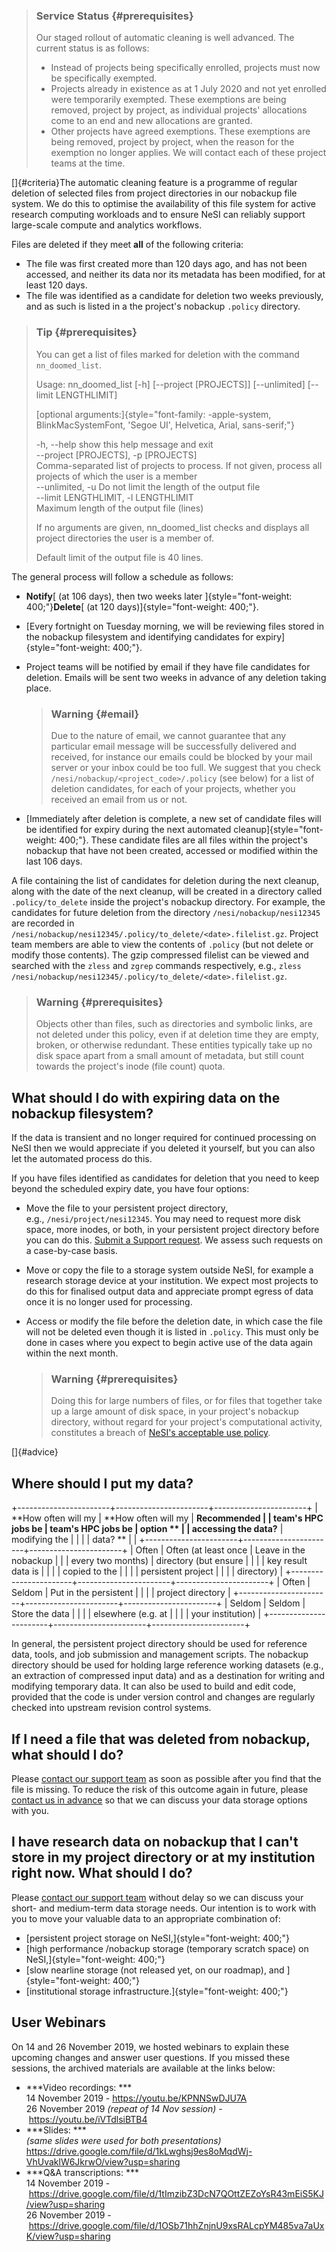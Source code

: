 > ### Service Status {#prerequisites}
>
> Our staged rollout of automatic cleaning is well advanced. The current
> status is as follows:
>
> -   Instead of projects being specifically enrolled, projects must now
>     be specifically exempted.
> -   Projects already in existence as at 1 July 2020 and not yet
>     enrolled were temporarily exempted. These exemptions are being
>     removed, project by project, as individual projects\' allocations
>     come to an end and new allocations are granted.
> -   Other projects have agreed exemptions. These exemptions are being
>     removed, project by project, when the reason for the exemption no
>     longer applies. We will contact each of these project teams at the
>     time.

[]{#criteria}The automatic cleaning feature is a programme of regular
deletion of selected files from project directories in our nobackup file
system. We do this to optimise the availability of this file system for
active research computing workloads and to ensure NeSI can reliably
support large-scale compute and analytics workflows.

Files are deleted if they meet **all** of the following criteria:

-   The file was first created more than 120 days ago, and has not been
    accessed, and neither its data nor its metadata has been modified,
    for at least 120 days.
-   The file was identified as a candidate for deletion two weeks
    previously, and as such is listed in a the project\'s
    nobackup `.policy` directory.

> ### Tip {#prerequisites}
>
> You can get a list of files marked for deletion with the command
> `nn_doomed_list`.
>
> Usage: nn\_doomed\_list \[-h\] \[\--project \[PROJECTS\]\]
> \[\--unlimited\] \[\--limit LENGTHLIMIT\]
>
> [optional
> arguments:]{style="font-family: -apple-system, BlinkMacSystemFont, 'Segoe UI', Helvetica, Arial, sans-serif;"}
>
> -h, \--help show this help message and exit\
> \--project \[PROJECTS\], -p \[PROJECTS\]\
> Comma-separated list of projects to process. If not given, process all
> projects of which the user is a member\
> \--unlimited, -u Do not limit the length of the output file\
> \--limit LENGTHLIMIT, -l LENGTHLIMIT\
> Maximum length of the output file (lines)
>
> If no arguments are given, nn\_doomed\_list checks and displays all
> project directories the user is a member of. 
>
> Default limit of the output file is 40 lines. 

The general process will follow a schedule as follows:

-   **Notify**[ (at 106 days), then two weeks later
    ]{style="font-weight: 400;"}**Delete**[ (at 120
    days)]{style="font-weight: 400;"}.
-   [Every fortnight on Tuesday morning, we will be reviewing files
    stored in the nobackup filesystem and identifying candidates for
    expiry]{style="font-weight: 400;"}.
-   Project teams will be notified by email if they have file candidates
    for deletion. Emails will be sent two weeks in advance of any
    deletion taking place.

    > ### Warning {#email}
    >
    > Due to the nature of email, we cannot guarantee that any
    > particular email message will be successfully delivered and
    > received, for instance our emails could be blocked by your mail
    > server or your inbox could be too full. We suggest that you check
    > `/nesi/nobackup/<project_code>/.policy` (see below) for a list of
    > deletion candidates, for each of your projects, whether you
    > received an email from us or not.

-   [Immediately after deletion is complete, a new set of candidate
    files will be identified for expiry during the next automated
    cleanup]{style="font-weight: 400;"}. These candidate files are all
    files within the project\'s nobackup that have not been created,
    accessed or modified within the last 106 days.

A file containing the list of candidates for deletion during the next
cleanup, along with the date of the next cleanup, will be created in a
directory called `.policy/to_delete` inside the project\'s nobackup
directory. For example, the candidates for future deletion from the
directory `/nesi/nobackup/nesi12345` are recorded in
`/nesi/nobackup/nesi12345/.policy/to_delete/<date>.filelist.gz`. Project
team members are able to view the contents of `.policy` (but not delete
or modify those contents). The gzip compressed filelist can be viewed
and searched with the `zless` and `zgrep` commands respectively, e.g.,
`zless /nesi/nobackup/nesi12345/.policy/to_delete/<date>.filelist.gz`.

> ### Warning {#prerequisites}
>
> Objects other than files, such as directories and symbolic links, are
> not deleted under this policy, even if at deletion time they are
> empty, broken, or otherwise redundant. These entities typically take
> up no disk space apart from a small amount of metadata, but still
> count towards the project\'s inode (file count) quota.

What should I do with expiring data on the nobackup filesystem?
---------------------------------------------------------------

If the data is transient and no longer required for continued processing
on NeSI then we would appreciate if you deleted it yourself, but you can
also let the automated process do this.

If you have files identified as candidates for deletion that you need to
keep beyond the scheduled expiry date, you have four options:

-   Move the file to your persistent project directory,
    e.g., `/nesi/project/nesi12345`. You may need to request more disk
    space, more inodes, or both, in your persistent project directory
    before you can do this. [Submit a Support
    request](https://support.nesi.org.nz/hc/en-gb/requests/new). We
    assess such requests on a case-by-case basis.
-   Move or copy the file to a storage system outside NeSI, for example
    a research storage device at your institution. We expect most
    projects to do this for finalised output data and appreciate prompt
    egress of data once it is no longer used for processing.
-   Access or modify the file before the deletion date, in which case
    the file will not be deleted even though it is listed in `.policy`.
    This must only be done in cases where you expect to begin active use
    of the data again within the next month.

    > ### Warning {#prerequisites}
    >
    > Doing this for large numbers of files, or for files that together
    > take up a large amount of disk space, in your project\'s nobackup
    > directory, without regard for your project\'s computational
    > activity, constitutes a breach of [NeSI\'s acceptable use
    > policy](https://www.nesi.org.nz/services/high-performance-computing/guidelines/acceptable-use-policy).

[]{#advice}

Where should I put my data?
---------------------------

+-----------------------+-----------------------+-----------------------+
| **How often will my   | **How often will my   | **Recommended         |
| team\'s HPC jobs be   | team\'s HPC jobs be   | option **             |
| accessing the data?** | modifying the         |                       |
|                       | data? **              |                       |
+-----------------------+-----------------------+-----------------------+
| Often                 | Often (at least once  | Leave in the nobackup |
|                       | every two months)     | directory (but ensure |
|                       |                       | key result data is    |
|                       |                       | copied to the         |
|                       |                       | persistent project    |
|                       |                       | directory)            |
+-----------------------+-----------------------+-----------------------+
| Often                 | Seldom                | Put in the persistent |
|                       |                       | project directory     |
+-----------------------+-----------------------+-----------------------+
| Seldom                | Seldom                | Store the data        |
|                       |                       | elsewhere (e.g. at    |
|                       |                       | your institution)     |
+-----------------------+-----------------------+-----------------------+

In general, the persistent project directory should be used for
reference data, tools, and job submission and management scripts. The
nobackup directory should be used for holding large reference working
datasets (e.g., an extraction of compressed input data) and as a
destination for writing and modifying temporary data. It can also be
used to build and edit code, provided that the code is under version
control and changes are regularly checked into upstream revision control
systems.

If I need a file that was deleted from nobackup, what should I do?
------------------------------------------------------------------

Please [contact our support
team](https://support.nesi.org.nz/hc/en-gb/requests/new) as soon as
possible after you find that the file is missing. To reduce the risk of
this outcome again in future, please [contact us in
advance](https://support.nesi.org.nz/hc/en-gb/requests/new) so that we
can discuss your data storage options with you.

I have research data on nobackup that I can\'t store in my project directory or at my institution right now. What should I do?
------------------------------------------------------------------------------------------------------------------------------

Please [contact our support
team](https://support.nesi.org.nz/hc/en-gb/requests/new) without delay
so we can discuss your short- and medium-term data storage needs. Our
intention is to work with you to move your valuable data to an
appropriate combination of:

-   [persistent project storage on NeSI,]{style="font-weight: 400;"}
-   [high performance /nobackup storage (temporary scratch space) on
    NeSI,]{style="font-weight: 400;"}
-   [slow nearline storage (not released yet, on our roadmap),
    and ]{style="font-weight: 400;"}
-   [institutional storage infrastructure.]{style="font-weight: 400;"}

User Webinars
-------------

On 14 and 26 November 2019, we hosted webinars to explain these upcoming
changes and answer user questions. If you missed these sessions, the
archived materials are available at the links below:

-   ***Video recordings: ***\
    14 November 2019 - <https://youtu.be/KPNNSwDJU7A> \
    26 November 2019 *(repeat of 14 Nov session)*
    - <https://youtu.be/iVTdlsiBTB4>
-   ***Slides: ***\
    *(same slides were used for both presentations)*\
    <https://drive.google.com/file/d/1kLwghsj9es8oMqdWj-VhUvaklW6JkrwO/view?usp=sharing>  
-   ***Q&A transcriptions: ***\
    14 November 2019
    - <https://drive.google.com/file/d/1tImzibZ3DcN7QOttZEZoYsR43mEiS5KJ/view?usp=sharing> \
    26 November 2019
    - <https://drive.google.com/file/d/1OSb71hhZnjnU9xsRALcpYM485va7aUxK/view?usp=sharing>

 
-
